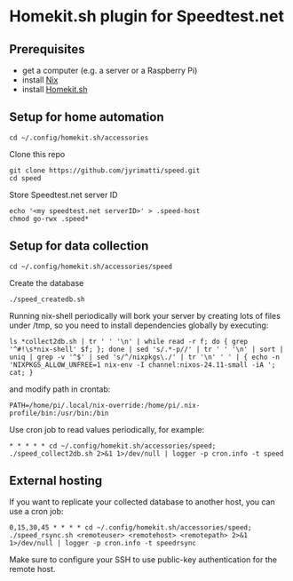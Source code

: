 # Homekit.sh plugin for Speedtest.net

Prerequisites
-------------
- get a computer (e.g. a server or a Raspberry Pi)
- install [Nix](https://nixos.org/download/)
- install [Homekit.sh](https://github.com/jyrimatti/homekit.sh)

Setup for home automation
-------------------------

```
cd ~/.config/homekit.sh/accessories
```

Clone this repo
```
git clone https://github.com/jyrimatti/speed.git
cd speed
```

Store Speedtest.net server ID
```
echo '<my speedtest.net serverID>' > .speed-host
chmod go-rwx .speed*
```

Setup for data collection
-------------------------

```
cd ~/.config/homekit.sh/accessories/speed
```

Create the database
```
./speed_createdb.sh
```

Running nix-shell periodically will bork your server by creating lots of files under /tmp, so you need to install dependencies globally by executing:
```
ls *collect2db.sh | tr ' ' '\n' | while read -r f; do { grep '^#!\s*nix-shell' $f; }; done | sed 's/.*-p//' | tr ' ' '\n' | sort | uniq | grep -v '^$' | sed 's/^/nixpkgs\./' | tr '\n' ' ' | { echo -n 'NIXPKGS_ALLOW_UNFREE=1 nix-env -I channel:nixos-24.11-small -iA '; cat; }
```

and modify path in crontab:
```
PATH=/home/pi/.local/nix-override:/home/pi/.nix-profile/bin:/usr/bin:/bin
```

Use cron job to read values periodically, for example:
```
* * * * * cd ~/.config/homekit.sh/accessories/speed; ./speed_collect2db.sh 2>&1 1>/dev/null | logger -p cron.info -t speed
```

External hosting
----------------
If you want to replicate your collected database to another host, you can use a cron job:

```
0,15,30,45 * * * * cd ~/.config/homekit.sh/accessories/speed; ./speed_rsync.sh <remoteuser> <remotehost> <remotepath> 2>&1 1>/dev/null | logger -p cron.info -t speedrsync
```

Make sure to configure your SSH to use public-key authentication for the remote host.
